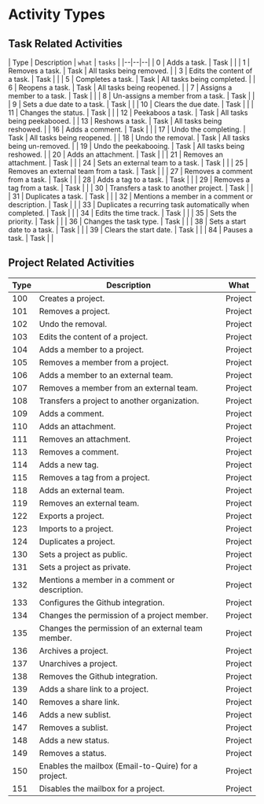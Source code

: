 # Activity Types

## Task Related Activities

| Type | Description | `what` | `tasks` | 
|--|--|--|
| 0 | Adds a task. | Task | |
| 1 | Removes a task. | Task | All tasks being removed. |
| 3 | Edits the content of a task. | Task | |
| 5 | Completes a task. | Task | All tasks being completed. |
| 6 | Reopens a task. | Task | All tasks being reopened. |
| 7 | Assigns a member to a task. | Task | |
| 8 | Un-assigns a member from a task. | Task | |
| 9 | Sets a due date to a task. | Task | |
| 10 | Clears the due date. | Task | |
| 11 | Changes the status. | Task | |
| 12 | Peekaboos a task. | Task | All tasks being peekabooed. |
| 13 | Reshows a task. | Task | All tasks being reshowed. |
| 16 | Adds a comment. | Task | |
| 17 | Undo the completing. | Task | All tasks being reopened. |
| 18 | Undo the removal. | Task | All tasks being un-removed. |
| 19 | Undo the peekabooing. | Task | All tasks being reshowed. |
| 20 | Adds an attachment. | Task | |
| 21 | Removes an attachment. | Task | |
| 24 | Sets an external team to a task. | Task | |
| 25 | Removes an external team from a task. | Task | |
| 27 | Removes a comment from a task. | Task | |
| 28 | Adds a tag to a task. | Task | |
| 29 | Removes a tag from a task. | Task | |
| 30 | Transfers a task to another project. | Task | |
| 31 | Duplicates a task. | Task | |
| 32 | Mentions a member in a comment or description. | Task | |
| 33 | Duplicates a recurring task automatically when completed. | Task | |
| 34 | Edits the time track. | Task | |
| 35 | Sets the priority. | Task | |
| 36 | Changes the task type. | Task | |
| 38 | Sets a start date to a task. | Task | |
| 39 | Clears the start date. | Task | |
| 84 | Pauses a task.  | Task | |

## Project Related Activities

| Type | Description | What | 
|--|--|--|
| 100 | Creates a project. | Project |
| 101 | Removes a project. | Project |
| 102 | Undo the removal. | Project |
| 103 | Edits the content of a project. | Project |
| 104 | Adds a member to a project. | Project |
| 105 | Removes a member from a project. | Project |
| 106 | Adds a member to an external team. | Project |
| 107 | Removes a member from an external team. | Project |
| 108 | Transfers a project to another organization. | Project |
| 109 | Adds a comment. | Project |
| 110 | Adds an attachment. | Project |
| 111 | Removes an attachment. | Project |
| 113 | Removes a comment. | Project |
| 114 | Adds a new tag. | Project |
| 115 | Removes a tag from a project. | Project |
| 118 | Adds an external team. | Project |
| 119 | Removes an external team. | Project |
| 122 | Exports a project. | Project |
| 123 | Imports to a project. | Project |
| 124 | Duplicates a project. | Project |
| 130 | Sets a project as public. | Project |
| 131 | Sets a project as private. | Project |
| 132 | Mentions a member in a comment or description. | Project |
| 133 | Configures the Github integration. | Project |
| 134 | Changes the permission of a project member. | Project |
| 135 | Changes the permission of an external team member. | Project |
| 136 | Archives a project. | Project |
| 137 | Unarchives a project. | Project |
| 138 | Removes the Github integration. | Project |
| 139 | Adds a share link to a project. | Project |
| 140 | Removes a share link. | Project |
| 146 | Adds a new sublist. | Project |
| 147 | Removes a sublist. | Project |
| 148 | Adds a new status. | Project |
| 149 | Removes a status. | Project |
| 150 | Enables the mailbox (Email-to-Quire) for a project. | Project |
| 151 | Disables the mailbox for a project. | Project |
